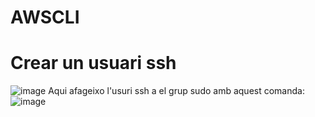 # AWSCLI

# Crear un usuari ssh

![image](https://github.com/user-attachments/assets/436ef41e-4452-4f2e-b0d1-348ed0b355c8)
Aqui afageixo l'usuri ssh a el grup sudo amb aquest comanda: 
![image](https://github.com/user-attachments/assets/b3a3e0ad-d9fd-440a-a0af-56d8c9b17316)


